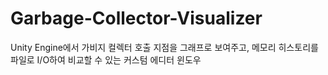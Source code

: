 # Garbage-Collector-Visualizer
Unity Engine에서 가비지 컬렉터 호출 지점을 그래프로 보여주고, 메모리 히스토리를 파일로 I/O하여 비교할 수 있는 커스텀 에디터 윈도우
